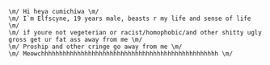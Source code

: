  	\m/ Hi heya cumichiwa \m/
  	\m/ I`m	Elfscyne, 19 years male, beasts r my life and sense of life \m/
  	\m/ if youre not vegeterian or racist/homophobic/and other shitty ugly gross get ur fat ass away from me \m/
	\m/ Proship and other cringe go away from me \m/
 	\m/ Meowchhhhhhhhhhhhhhhhhhhhhhhhhhhhhhhhhhhhhhhhhhhhhhhhh \m/
